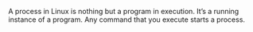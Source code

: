 A process in Linux is nothing but a program in execution. It’s a running instance of a program. Any command that you execute starts a process.
